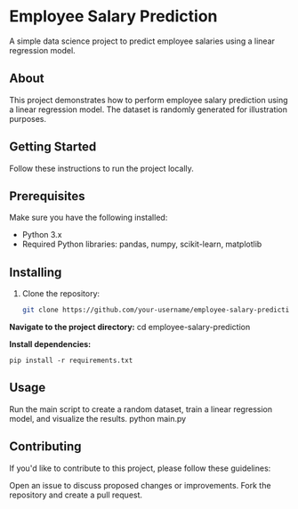 # Employee Salary Prediction

A simple data science project to predict employee salaries using a linear regression model.

## About

This project demonstrates how to perform employee salary prediction using a linear regression model. The dataset is randomly generated for illustration purposes.

## Getting Started

Follow these instructions to run the project locally.

## Prerequisites

Make sure you have the following installed:

- Python 3.x
- Required Python libraries: pandas, numpy, scikit-learn, matplotlib

## Installing

1. Clone the repository:

   ```bash
   git clone https://github.com/your-username/employee-salary-prediction.git

**Navigate to the project directory:**
    cd employee-salary-prediction

**Install dependencies:**
   
    pip install -r requirements.txt

## Usage
Run the main script to create a random dataset, train a linear regression model, and visualize the results.
    python main.py

## Contributing
If you'd like to contribute to this project, please follow these guidelines:

Open an issue to discuss proposed changes or improvements.
Fork the repository and create a pull request.
